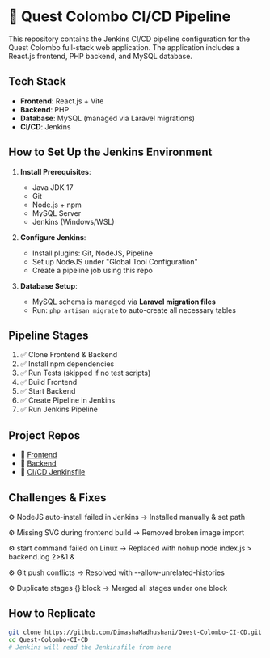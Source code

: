 # 🚀 Quest Colombo CI/CD Pipeline

This repository contains the Jenkins CI/CD pipeline configuration for the Quest Colombo full-stack web application. The application includes a React.js frontend, PHP backend, and MySQL database.


##  Tech Stack

- **Frontend**: React.js + Vite
- **Backend**: PHP
- **Database**: MySQL (managed via Laravel migrations)
- **CI/CD**: Jenkins


##  How to Set Up the Jenkins Environment

1. **Install Prerequisites**:
   - Java JDK 17
   - Git
   - Node.js + npm
   - MySQL Server
   - Jenkins (Windows/WSL)

2. **Configure Jenkins**:
   - Install plugins: Git, NodeJS, Pipeline
   - Set up NodeJS under "Global Tool Configuration"
   - Create a pipeline job using this repo

3. **Database Setup**:
   - MySQL schema is managed via **Laravel migration files**
   - Run: `php artisan migrate` to auto-create all necessary tables


##  Pipeline Stages

1. ✅ Clone Frontend & Backend
2. ✅ Install npm dependencies
3. ✅ Run Tests (skipped if no test scripts)
4. ✅ Build Frontend
5. ✅ Start Backend
6. ✅ Create Pipeline in Jenkins
7. ✅ Run Jenkins Pipeline


##  Project Repos

- 🔗 [Frontend](https://github.com/DimashaMadhushani/Quest-Colombo-Frontend)
- 🔗 [Backend](https://github.com/DimashaMadhushani/Quest-Colombo-API)
- 🔗 [CI/CD Jenkinsfile](https://github.com/DimashaMadhushani/Quest-Colombo-CI-CD)
  

##  Challenges & Fixes

⚙️ NodeJS auto-install failed in Jenkins → Installed manually & set path

⚙️ Missing SVG during frontend build → Removed broken image import

⚙️ start command failed on Linux → Replaced with nohup node index.js > backend.log 2>&1 &

⚙️ Git push conflicts → Resolved with --allow-unrelated-histories

⚙️ Duplicate stages {} block → Merged all stages under one block


##  How to Replicate

```bash
git clone https://github.com/DimashaMadhushani/Quest-Colombo-CI-CD.git
cd Quest-Colombo-CI-CD
# Jenkins will read the Jenkinsfile from here
